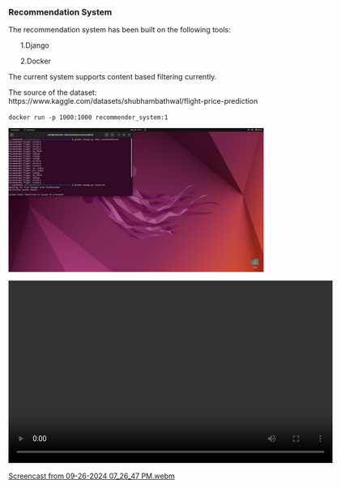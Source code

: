 <html>
<head></head>

<h3>Recommendation System</h3>
<body>
<p> The recommendation system has been built on the following tools:
</p>
<ul>1.Django</ul>
<ul>2.Docker</ul>
<p>The current system supports content based filtering currently.</p>
<p>The source of the dataset:<br>
https://www.kaggle.com/datasets/shubhambathwal/flight-price-prediction</p>

<code>docker run -p 1000:1000 recommender_system:1 </code><br>

<img src="assets/Screenshot from 2024-09-26 19-31-11.png"></img>

<video width="640" height="360" controls autoplay loop  playsinline  src="https://github.com/Venkata-Ch/ML_Fullstack_Projects/blob/main/recommendation/assets/Screencast%20from%2009-26-2024%2007_26_47%20PM.webm">
</video>

[Screencast from 09-26-2024 07_26_47 PM.webm](https://github.com/user-attachments/assets/950f4e71-b338-4d26-bd78-57ce0011b205)

</body>
</html>

